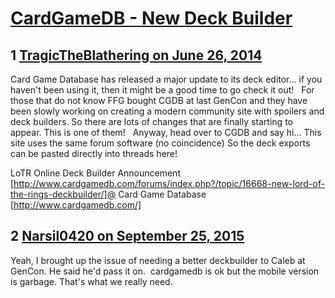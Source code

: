 # [CardGameDB - New Deck Builder](https://community.fantasyflightgames.com/topic/109446-cardgamedb-new-deck-builder/)

## 1 [TragicTheBlathering on June 26, 2014](https://community.fantasyflightgames.com/topic/109446-cardgamedb-new-deck-builder/?do=findComment&comment=1133848)

Card Game Database has released a major update to its deck editor... if you haven't been using it, then it might be a good time to go check it out!
 
For those that do not know FFG bought CGDB at last GenCon and they have been slowly working on creating a modern community site with spoilers and deck builders. So there are lots of changes that are finally starting to appear. This is one of them!
 
Anyway, head over to CGDB and say hi... This site uses the same forum software (no coincidence) So the deck exports can be pasted directly into threads here!

LoTR Online Deck Builder Announcement [http://www.cardgamedb.com/forums/index.php?/topic/16668-new-lord-of-the-rings-deckbuilder/]@ Card Game Database [http://www.cardgamedb.com/]

## 2 [Narsil0420 on September 25, 2015](https://community.fantasyflightgames.com/topic/109446-cardgamedb-new-deck-builder/?do=findComment&comment=1817727)

Yeah, I brought up the issue of needing a better deckbuilder to Caleb at GenCon. He said he'd pass it on. 
cardgamedb is ok but the mobile version is garbage. That's what we really need.

